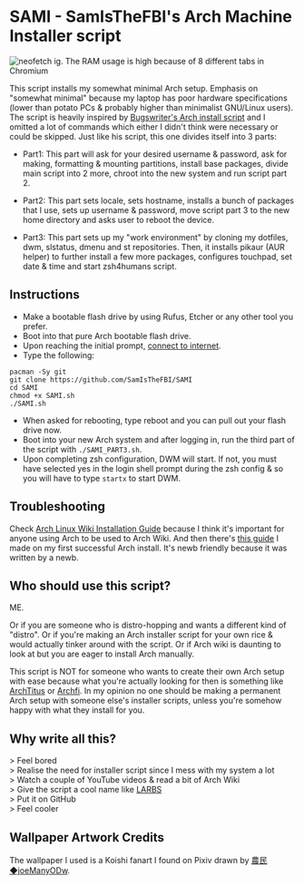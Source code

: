 # SAMI - SamIsTheFBI's Arch Machine Installer script

![neofetch ig. The RAM usage is high because of 8 different tabs in Chromium](https://telegra.ph/file/9dbe74f9c6a5cbfde2a16.png)

This script installs my somewhat minimal Arch setup. Emphasis on "somewhat minimal" because my laptop has poor hardware specifications (lower than potato PCs & probably higher than minimalist GNU/Linux users).  The script is heavily inspired by [Bugswriter's Arch install script](https://github.com/Bugswriter/arch-linux-magic) and I omitted a lot of commands which either I didn't think were necessary or could be skipped. Just like his script, this one divides itself into 3 parts:

- Part1: This part will ask for your desired username & password, ask for making, formatting & mounting partitions, install base packages, divide main script into 2 more, chroot into the new system and run script part 2.

- Part2: This part sets locale, sets hostname, installs a bunch of packages that I use, sets up username & password, move script part 3 to the new home directory and asks user to reboot the device.

- Part3: This part sets up my "work environment" by cloning my dotfiles, dwm, slstatus, dmenu and st repositories. Then, it installs pikaur (AUR helper) to further install a few more packages, configures touchpad,  set date & time and start zsh4humans script.


## Instructions

- Make a bootable flash drive by using Rufus, Etcher or any other tool you prefer.
- Boot into that pure Arch bootable flash drive.
- Upon reaching the initial prompt, [connect to internet](https://wiki.archlinux.org/title/installation_guide#Connect_to_the_internet).
- Type the following:

```
pacman -Sy git
git clone https://github.com/SamIsTheFBI/SAMI
cd SAMI
chmod +x SAMI.sh
./SAMI.sh
```
- When asked for rebooting, type reboot and you can pull out your flash drive now.
- Boot into your new Arch system and after logging in, run the third part of the script with `./SAMI_PART3.sh`.
- Upon completing zsh configuration, DWM will start. If not, you must have selected yes in the login shell prompt during the zsh config & so you will have to type `startx` to start DWM.

## Troubleshooting

Check [Arch Linux Wiki Installation Guide](https://wiki.archlinux.org/title/installation_guide) because I think it's important for anyone using Arch to be used to Arch Wiki. And then there's [this guide](https://telegra.ph/Installing-Arch-Linux-03-24) I made on my first successful Arch install. It's newb friendly because it was written by a newb.

## Who should use this script?

ME.

Or if you are someone who is distro-hopping and wants a different kind of "distro". Or if you're making an Arch installer script for your own rice & would actually tinker around with the script. Or if Arch wiki is daunting to look at but you are eager to install Arch manually.

This script is NOT for someone who wants to create their own Arch setup with ease because what you're actually looking for then is something like [ArchTitus](https://github.com/ChrisTitusTech/ArchTitus) or [Archfi](https://github.com/MatMoul/archfi). In my opinion no one should be making a permanent Arch setup with someone else's installer scripts, unless you're somehow happy with what they install for you.

## Why write all this?

\> Feel bored \
\> Realise the need for installer script since I mess with my system a lot \
\> Watch a couple of YouTube videos & read a bit of Arch Wiki \
\> Give the script a cool name like [LARBS](https://github.com/LukeSmithxyz/LARBS) \
\> Put it on GitHub \
\> Feel cooler 

## Wallpaper Artwork Credits

The wallpaper I used is a Koishi fanart I found on Pixiv drawn by [農民◆joeManyODw](https://www.pixiv.net/en/users/1568891).
